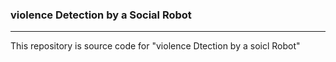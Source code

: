 ### violence Detection by a Social Robot

---

This repository is source code for "violence Dtection by a soicl Robot"

